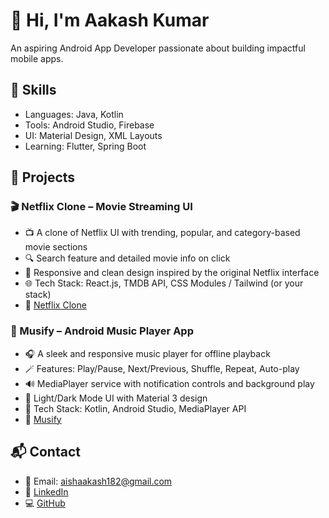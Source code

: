 # 👋 Hi, I'm Aakash Kumar  
An aspiring Android App Developer passionate about building impactful mobile apps.

## 🔧 Skills
- Languages: Java, Kotlin  
- Tools: Android Studio, Firebase
- UI: Material Design, XML Layouts  
- Learning: Flutter, Spring Boot

## 📱 Projects

### 🎬 Netflix Clone – Movie Streaming UI
- 📺 A clone of Netflix UI with trending, popular, and category-based movie sections
- 🔍 Search feature and detailed movie info on click
- 🎨 Responsive and clean design inspired by the original Netflix interface
- 🌐 Tech Stack: React.js, TMDB API, CSS Modules / Tailwind (or your stack)
- 📂 [Netflix Clone](https://github.com/aishwaryguptadz/NetflixClone)

### 🎵 Musify – Android Music Player App
- 🎧 A sleek and responsive music player for offline playback
- 🪄 Features: Play/Pause, Next/Previous, Shuffle, Repeat, Auto-play
- 🔊 MediaPlayer service with notification controls and background play
- 🌙 Light/Dark Mode UI with Material 3 design
- 🔧 Tech Stack: Kotlin, Android Studio, MediaPlayer API
- 📂 [Musify](https://github.com/aishwaryguptadz/Musify)

## 📬 Contact
- 📧 Email: aishaakash182@gmail.com
- 🔗 [LinkedIn](www.linkedin.com/in/aishwary-kumar)  
- 💻 [GitHub](https://github.com/aishwaryguptadz)
